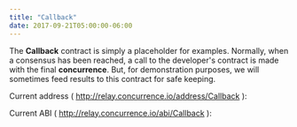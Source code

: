 ```yaml
---
title: "Callback"
date: 2017-09-21T05:00:00-06:00
---
```

The **Callback** contract is simply a placeholder for examples. Normally, when a consensus has been reached, a call to the developer's contract is made with the final **concurrence**. But, for demonstration purposes, we will sometimes feed results to this contract for safe keeping.

<!--RQC CODE solidity Callback/Callback.sol -->

Current address ( http://relay.concurrence.io/address/Callback ):
<!--RQC ADDRESS Callback/Callback.address -->

Current ABI ( http://relay.concurrence.io/abi/Callback ):
<!--RQC ABI Callback/Callback.abi -->

